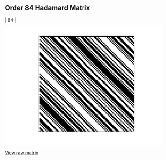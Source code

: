 ## Order 84 Hadamard Matrix

| 84 |

<img src="84.png" class="img-responsive" alt=""> 

[View raw matrix](order84.txt)
